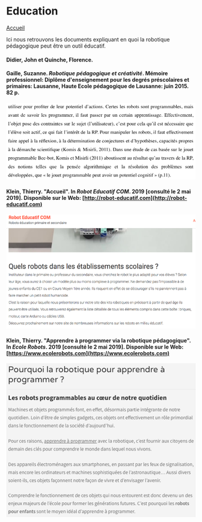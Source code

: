 # Education

[Accueil](accueil.md)

Ici nous retrouvons les documents expliquant en quoi la robotique pédagogique peut être un outil éducatif.

#### Didier, John et Quinche, Florence. 

#### Gaille, Suzanne. _Robotique pédagogique et créativité_. Mémoire professionnel: Diplôme d'enseignement pour les degrés préscolaires et primaires: Lausanne, Haute Ecole pédagogique de Lausanne: juin 2015. 82 p.

![education](/images/Gaille_Suzanne2.png)

#### Klein, Thierry. "Accueil". In _Robot Educatif COM_. 2019 [consulté le 2 mai 2019]. Disponible sur le Web: [http://robot-educatif.com](http://robot-educatif.com)

![education](/images/Klein_Thierry1.png)

#### Klein, Thierry. "Apprendre à programmer via la robotique pédagogique". In _Ecole Robots_. 2019 [consulté le 2 mai 2019]. Disponible sur le Web: [https://www.ecolerobots.com](https://www.ecolerobots.com)

![education](/images/Klein_Thierry2.png)
